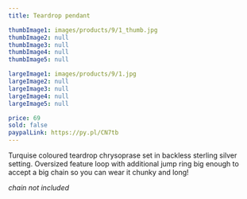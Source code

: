```yaml
---
title: Teardrop pendant

thumbImage1: images/products/9/1_thumb.jpg
thumbImage2: null
thumbImage3: null
thumbImage4: null
thumbImage5: null

largeImage1: images/products/9/1.jpg
largeImage2: null
largeImage3: null
largeImage4: null
largeImage5: null

price: 69
sold: false
paypalLink: https://py.pl/CN7tb
---
```


Turquise coloured teardrop chrysoprase set in backless sterling silver setting. Oversized feature loop with additional jump ring big enough to accept a big chain so you can wear it chunky and long!

*chain not included*
